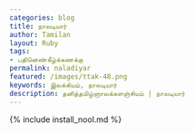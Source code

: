 ```yaml
---    
categories: blog    
title: நாலடியார்  
author: Tamilan  
layout: Ruby  
tags:  
- பதினெண்கீழ்க்கணக்கு    
permalink: naladiyar  
featured: /images/ttak-48.png  
keywords: இலக்கியம், நாலடியார்  
description: தனித்தமிழ்ஞாலக்களஞ்சியம் | நாலடியார்  
--- 
```


{% include install_nool.md %}

